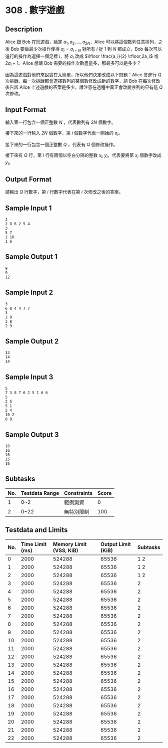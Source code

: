 #  308 . 數字遊戲

## Description

Alice 跟 Bob 在玩遊戲，給定 $a_1, a_2, \ldots, a_{2N}$，Alice 可以將這個數列任意排列，之後 Bob 要做最少次操作使得 $a_{i} = a_{i+N}$ 對所有 $i$ 從 $1$ 到 $N$ 都成立，Bob 每次可以進行的操作為選擇一個足標 $i$，將 $a_i$ 改成 $\lfloor \frac{a_i}{2} \rfloor,2a_i$ 或 $2a_i+1$。Alice 想讓 Bob 需要的操作次數盡量多，那最多可以是多少？

因為這遊戲對他們來說實在太簡單，所以他們決定改成以下問題：Alice 會進行 $Q$ 次挑戰，每一次挑戰都會選擇數列的某個數修改成新的數字，請 Bob 在每次修改後告訴 Alice 上述遊戲的答案是多少。請注意在過程中真正會改變序列的只有這 $Q$ 次修改。

## Input Format

輸入第一行包含一個正整數 $N$ ，代表數列有 $2N$ 個數字。

接下來的一行輸入 $2N$ 個數字，第 $i$ 個數字代表一開始的 $a_i$。

接下來的一行包含一個正整數 $Q$ ，代表有 $Q$ 個修改操作。

接下來有 $Q$ 行，第 $i$ 行有兩個以空白分隔的整數 $x_i,y_i$，代表要將第 $x_i$ 個數字改成 $y_i$。

## Output Format

請輸出 $Q$ 行數字，第 $i$ 行數字代表在第 $i$ 次修改之後的答案。

## Sample Input 1

```
3
2 8 6 2 5 4
3
5 7
2 10
1 6
```

## Sample Output 1

```
9
9
12
```

## Sample Input 2

```
3
6 8 4 4 7 7
3
2 9
3 8
2 9
```

## Sample Output 2

```
13
14
14
```

## Sample Input 3

```
5
7 3 8 7 6 2 5 1 6 6
5
2 5
5 1
2 4
10 2
8 9
```

## Sample Output 3

```
18
16
16
15
16
```

## Subtasks

| No.  | Testdata Range | Constraints | Score |
| :--- | :------------- | :---------- | :---- |
| 1    | 0~2            | 範例測資    | 0     |
| 2    | 0~22           | 無特別限制  | 100   |

## Testdata and Limits

| No.  | Time Limit (ms) | Memory Limit (VSS, KiB) | Output Limit (KiB) | Subtasks |
| :--- | :-------------- | :---------------------- | :----------------- | :------- |
| 0    | 2000            | 524288                  | 65536              | 1 2      |
| 1    | 2000            | 524288                  | 65536              | 1 2      |
| 2    | 2000            | 524288                  | 65536              | 1 2      |
| 3    | 2000            | 524288                  | 65536              | 2        |
| 4    | 2000            | 524288                  | 65536              | 2        |
| 5    | 2000            | 524288                  | 65536              | 2        |
| 6    | 2000            | 524288                  | 65536              | 2        |
| 7    | 2000            | 524288                  | 65536              | 2        |
| 8    | 2000            | 524288                  | 65536              | 2        |
| 9    | 2000            | 524288                  | 65536              | 2        |
| 10   | 2000            | 524288                  | 65536              | 2        |
| 11   | 2000            | 524288                  | 65536              | 2        |
| 12   | 2000            | 524288                  | 65536              | 2        |
| 13   | 2000            | 524288                  | 65536              | 2        |
| 14   | 2000            | 524288                  | 65536              | 2        |
| 15   | 2000            | 524288                  | 65536              | 2        |
| 16   | 2000            | 524288                  | 65536              | 2        |
| 17   | 2000            | 524288                  | 65536              | 2        |
| 18   | 2000            | 524288                  | 65536              | 2        |
| 19   | 2000            | 524288                  | 65536              | 2        |
| 20   | 2000            | 524288                  | 65536              | 2        |
| 21   | 2000            | 524288                  | 65536              | 2        |
| 22   | 2000            | 524288                  | 65536              | 2        |
